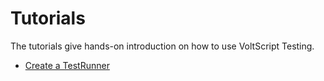 # Tutorials

The tutorials give hands-on introduction on how to use VoltScript Testing.

- [Create a TestRunner](1-simple.md)